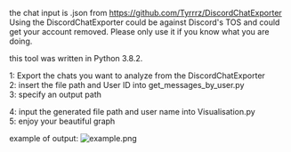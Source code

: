 the chat input is .json from https://github.com/Tyrrrz/DiscordChatExporter
Using the DiscordChatExporter could be against Discord's TOS and could get your account removed. Please only use it if you know what you are doing.

this tool was written in Python 3.8.2.

1: Export the chats you want to analyze from the DiscordChatExporter                                    
2: insert the file path and User ID into get_messages_by_user.py                      
3: specify an output path                                    

4: input the generated file path and user name into Visualisation.py                                  
5: enjoy your beautiful graph

example of output:
![example.png](https://github.com/Red-3D/Discord-message-frequency-analysis/blob/master/example.png?raw=true "Example")
